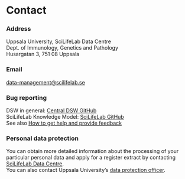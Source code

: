 # Contact

### Address

Uppsala University, SciLifeLab Data Centre<br>
Dept. of Immunology, Genetics and Pathology<br>
Husargatan 3, 751 08 Uppsala<br>

### Email

<data-management@scilifelab.se>

### Bug reporting

DSW in general: [Central DSW GitHub](https://github.com/ds-wizard/dsw-common/issues)<br>
SciLifeLab Knowledge Model: [SciLifeLab GitHub](https://github.com/ScilifelabDataCentre/dsw-issues) <br>
See also [How to get help and provide feedback](/dmp-guide/help-feedback/)

### Personal data protection

You can obtain more detailed information about the processing of your particular personal data and apply for a register extract by contacting [SciLifeLab Data Centre](mailto:datacentre@scilifelab.se). <br>
You can also contact Uppsala University’s [data protection officer](mailto:dataskyddsombud@uu.se).